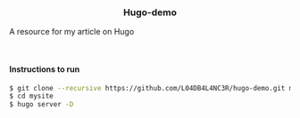 <h3 align = "center" > Hugo-demo </h3>

A resource for my article on Hugo

<br>

#### Instructions to run

```bash
$ git clone --recursive https://github.com/L04DB4L4NC3R/hugo-demo.git mysite
$ cd mysite
$ hugo server -D
```
